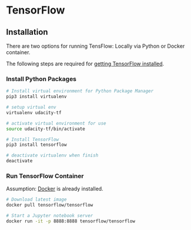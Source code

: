 # TensorFlow

## Installation
There are two options for running TensFlow: Locally via Python or Docker container.

The following steps are required for [getting TensorFlow installed](https://www.tensorflow.org/install).

### Install Python Packages

```bash
# Install virtual environment for Python Package Manager
pip3 install virtualenv

# setup virtual env 
virtualenv udacity-tf

# activate virtual environment for use
source udacity-tf/bin/activate

# Install TensorFlow 
pip3 install tensorflow

# deactivate virtualenv when finish
deactivate
```

### Run TensorFlow Container

Assumption: [Docker](https://docs.docker.com/install/) is already installed.

```bash
# Download latest image
docker pull tensorflow/tensorflow

# Start a Jupyter notebook server 
docker run -it -p 8888:8888 tensorflow/tensorflow
```

